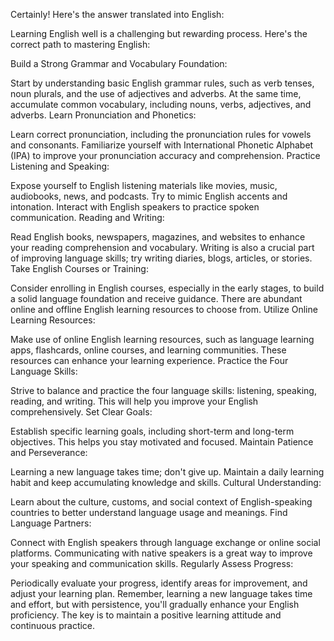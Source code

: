 
Certainly! Here's the answer translated into English:

Learning English well is a challenging but rewarding process. Here's the correct path to mastering English:

Build a Strong Grammar and Vocabulary Foundation:

Start by understanding basic English grammar rules, such as verb tenses, noun plurals, and the use of adjectives and adverbs. At the same time, accumulate common vocabulary, including nouns, verbs, adjectives, and adverbs.
Learn Pronunciation and Phonetics:

Learn correct pronunciation, including the pronunciation rules for vowels and consonants. Familiarize yourself with International Phonetic Alphabet (IPA) to improve your pronunciation accuracy and comprehension.
Practice Listening and Speaking:

Expose yourself to English listening materials like movies, music, audiobooks, news, and podcasts. Try to mimic English accents and intonation. Interact with English speakers to practice spoken communication.
Reading and Writing:

Read English books, newspapers, magazines, and websites to enhance your reading comprehension and vocabulary. Writing is also a crucial part of improving language skills; try writing diaries, blogs, articles, or stories.
Take English Courses or Training:

Consider enrolling in English courses, especially in the early stages, to build a solid language foundation and receive guidance. There are abundant online and offline English learning resources to choose from.
Utilize Online Learning Resources:

Make use of online English learning resources, such as language learning apps, flashcards, online courses, and learning communities. These resources can enhance your learning experience.
Practice the Four Language Skills:

Strive to balance and practice the four language skills: listening, speaking, reading, and writing. This will help you improve your English comprehensively.
Set Clear Goals:

Establish specific learning goals, including short-term and long-term objectives. This helps you stay motivated and focused.
Maintain Patience and Perseverance:

Learning a new language takes time; don't give up. Maintain a daily learning habit and keep accumulating knowledge and skills.
Cultural Understanding:

Learn about the culture, customs, and social context of English-speaking countries to better understand language usage and meanings.
Find Language Partners:

Connect with English speakers through language exchange or online social platforms. Communicating with native speakers is a great way to improve your speaking and communication skills.
Regularly Assess Progress:

Periodically evaluate your progress, identify areas for improvement, and adjust your learning plan.
Remember, learning a new language takes time and effort, but with persistence, you'll gradually enhance your English proficiency. The key is to maintain a positive learning attitude and continuous practice.
